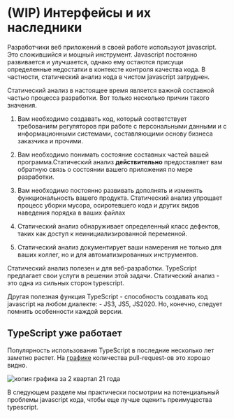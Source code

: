 # (WIP) Интерфейсы и их наследники

Разработчики веб приложений в своей работе используют javascript. Это сложившийся и мощный инструмент. Javascript постоянно развивается и улучшается, однако ему остаются присущи определенные недостатки в контексте контроля качества кода. В частности, статический анализ кода в чистом javascript затруднен.

Статический анализ в настоящее время является важной составной частью процесса разработки. Вот только несколько причин такого значения.

1. Вам необходимо создавать код, который соответствует требованиям регуляторов при работе с персональными данными и с информационными системами, составляющими основу бизнеса заказчика и прочими.

1. Вам необходимо понимать состояние составных частей вашей программа.Статический анализ **действительно** предоставляет вам обратную связь о состоянии вашего приложения по мере разработки.

1. Вам необходимо постоянно развивать дополнять и изменять функциональность вашего продукта. Статический анализ упрощает процесс уборки мусора, осиротевшего кода и других видов наведения порядка в ваших файлах

1. Статический анализ обнаруживает определенный класс дефектов, таких как доступ к неинициализированной переменной.

1. Статический анализ документирует ваши намерения не только для ваших коллег, но и для автоматизированных инструментов.

Статический анализ полезен и для веб-разработки.  TypeScript  предлагает свои услуги в решении этой задачи. Статический анализ - это одна из сильных сторон typescript.

Другая полезная функция TypeScript - способность создавать код javascript на любом диалекте: - JS3, JS5, JS2020. Но, конечно, следует помнить особенности каждой версии.

## TypeScript  уже работает

Популярность использования TypeScript в последние несколько лет заметно растет. На [графике](https://madnight.github.io/githut/#/pull_requests/2021/2) количества pull-request-ов это хорошо видно.

![копия графика за 2 квартал 21 года](assets/popularity.png)

В следующем разделе мы практически посмотрим на потенциальный проблемы javascript кода, чтобы еще лучше оценить преимущества typescript.

